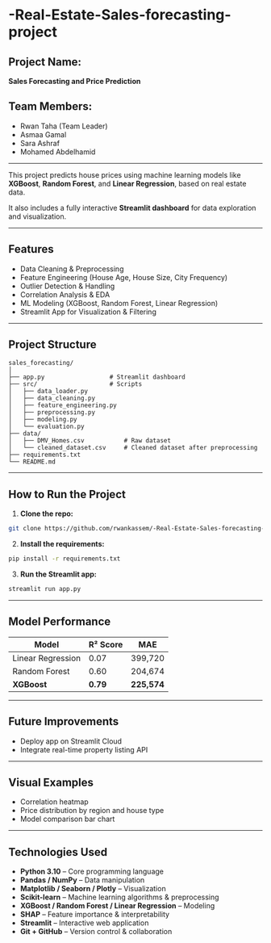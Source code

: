 #  -Real-Estate-Sales-forecasting-project

##  Project Name: 
**Sales Forecasting and Price Prediction**

## Team Members:
- Rwan Taha (Team Leader)
- Asmaa Gamal
- Sara Ashraf
- Mohamed Abdelhamid

---

This project predicts house prices using machine learning models like **XGBoost**, **Random Forest**, and **Linear Regression**, based on real estate data.

It also includes a fully interactive **Streamlit dashboard** for data exploration and visualization.

---

##  Features
- Data Cleaning & Preprocessing
- Feature Engineering (House Age, House Size, City Frequency)
- Outlier Detection & Handling
- Correlation Analysis & EDA
- ML Modeling (XGBoost, Random Forest, Linear Regression)
- Streamlit App for Visualization & Filtering

---

##  Project Structure
```
sales_forecasting/
│
├── app.py                  # Streamlit dashboard
├── src/                    # Scripts
│   ├── data_loader.py
│   ├── data_cleaning.py
│   ├── feature_engineering.py
│   ├── preprocessing.py
│   ├── modeling.py
│   └── evaluation.py
├── data/
│   ├── DMV_Homes.csv           # Raw dataset
│   └── cleaned_dataset.csv     # Cleaned dataset after preprocessing
├── requirements.txt
└── README.md
```

---

##  How to Run the Project

1. **Clone the repo:**
```bash
git clone https://github.com/rwankassem/-Real-Estate-Sales-forecasting-project.git
```

2. **Install the requirements:**
```bash
pip install -r requirements.txt
```

3. **Run the Streamlit app:**
```bash
streamlit run app.py
```

---

## Model Performance
| Model              | R² Score | MAE        |
|-------------------|----------|------------|
| Linear Regression | 0.07     | 399,720    |
| Random Forest     | 0.60     | 204,674    |
| **XGBoost**       | **0.79** | **225,574** |

---

##  Future Improvements
- Deploy app on Streamlit Cloud
- Integrate real-time property listing API

---

##  Visual Examples 
- Correlation heatmap
- Price distribution by region and house type
- Model comparison bar chart

---

##  Technologies Used

- **Python 3.10** – Core programming language
- **Pandas / NumPy** – Data manipulation
- **Matplotlib / Seaborn / Plotly** – Visualization
- **Scikit-learn** – Machine learning algorithms & preprocessing
- **XGBoost / Random Forest / Linear Regression** – Modeling
- **SHAP** – Feature importance & interpretability
- **Streamlit** – Interactive web application
- **Git + GitHub** – Version control & collaboration
